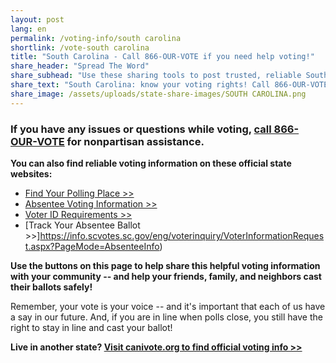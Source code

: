 ```yaml
---
layout: post
lang: en
permalink: /voting-info/south carolina
shortlink: /vote-south carolina
title: "South Carolina - Call 866-OUR-VOTE if you need help voting!"
share_header: "Spread The Word"
share_subhead: "Use these sharing tools to post trusted, reliable South Carolina voting information!"
share_text: "South Carolina: know your voting rights! Call 866-OUR-VOTE if you need help voting, or use these official resources."
share_image: /assets/uploads/state-share-images/SOUTH CAROLINA.png
---
```

### **If you have any issues or questions while voting, [call 866-OUR-VOTE](tel:8666878683) for nonpartisan assistance.**

**You can also find reliable voting information on these official state websites:**

* [Find Your Polling Place >>](https://info.scvotes.sc.gov/eng/voterinquiry/VoterInformationRequest.aspx?PageMode=VoterInfo)
* [Absentee Voting Information >>](https://www.scvotes.org/absentee-voting)
* [Voter ID Requirements >>](https://www.scvotes.org/node/235)
* [Track Your Absentee Ballot >>]https://info.scvotes.sc.gov/eng/voterinquiry/VoterInformationRequest.aspx?PageMode=AbsenteeInfo)

**Use the buttons on this page to help share this helpful voting information with your community -- and help your friends, family, and neighbors cast their ballots safely!**

Remember, your vote is your voice -- and it's important that each of us have a say in our future. And, if you are in line when polls close, you still have the right to stay in line and cast your ballot!

**Live in another state? [Visit canivote.org to find official voting info >>](https://canivote.org)**